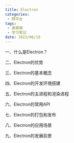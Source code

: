 ```yaml
---
title: Electron
categories:
 - 跨平台
tags:
 - 桌面端
 - 学习笔记
date: 2023/06/19
---
```


一、什么是Electron？

二、Electron的优势

三、Electron的基本概念

四、Electron的开发环境搭建

五、Electron的主进程和渲染进程

六、Electron的常用API

七、Electron的打包和发布

八、Electron的应用场景

九、Electron的发展前景